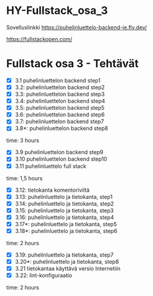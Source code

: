 # HY-Fullstack_osa_3

Sovelluslinkki https://puhelinluettelo-backend-je.fly.dev/

https://fullstackopen.com/

# Fullstack osa 3 - Tehtävät

- [x] 3.1 puhelinluettelon backend step1
- [x] 3.2: puhelinluettelon backend step2
- [x] 3.3: puhelinluettelon backend step3
- [x] 3.4: puhelinluettelon backend step4
- [x] 3.5: puhelinluettelon backend step5
- [x] 3.6: puhelinluettelon backend step6
- [x] 3.7: puhelinluettelon backend step7
- [x] 3.8*: puhelinluettelon backend step8

time: 3 hours

- [x] 3.9 puhelinluettelon backend step9
- [x] 3.10 puhelinluettelon backend step10
- [x] 3.11 puhelinluettelo full stack

time: 1,5 hours

- [x] 3.12: tietokanta komentoriviltä
- [x] 3.13: puhelinluettelo ja tietokanta, step1
- [x] 3.14: puhelinluettelo ja tietokanta, step2
- [x] 3.15: puhelinluettelo ja tietokanta, step3
- [x] 3.16: puhelinluettelo ja tietokanta, step4
- [x] 3.17*: puhelinluettelo ja tietokanta, step5
- [x] 3.18*: puhelinluettelo ja tietokanta, step6

time: 2 hours

- [x] 3.19: puhelinluettelo ja tietokanta, step7
- [x] 3.20*: puhelinluettelo ja tietokanta, step8
- [x] 3.21 tietokantaa käyttävä versio Internetiin
- [x] 3.22: lint-konfiguraatio

time: 2 hours